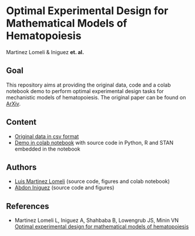 # Optimal Experimental Design for Mathematical Models of Hematopoiesis
Martinez Lomeli & Iniguez **et. al.**

## Goal
This repository aims at providing the original data, code and a colab notebook demo to perform optimal experimental design tasks for mechanistic models of hematopoiesis. The original paper can be found on [ArXiv](https://arxiv.org/abs/2004.09065).

## Content
- [Original data in csv format](https://github.com/luisdm1/BayesOptimalDesign/blob/master/data/cell_counts_van_etten_data.csv)
- [Demo in colab notebook](https://github.com/luisdm1/BayesOptimalDesign/blob/master/Demo/Demo_of_Optimal_Experimental_Design_for_Mechanistic_Models_of_Hematopoiesis.ipynb) with source code in Python, R and STAN embedded in the notebook


## Authors
- [Luis Martinez Lomeli](https://www.linkedin.com/in/luisdml/) (source code, figures and colab notebook)
- [Abdon Iniguez](https://www.linkedin.com/in/abdon-iniguez/) (source code and figures)

## References
- Martinez Lomeli L, Iniguez A, Shahbaba B, Lowengrub JS, Minin VN [Optimal experimental design for mathematical models of hematopoiesis](https://arxiv.org/abs/2004.09065)
